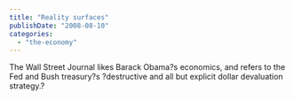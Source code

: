 ```yaml
---
title: "Reality surfaces"
publishDate: "2008-08-10"
categories: 
  - "the-economy"
---
```


The Wall Street Journal likes Barack Obama?s economics, and refers to the Fed and Bush treasury?s ?destructive and all but explicit dollar devaluation strategy.?
